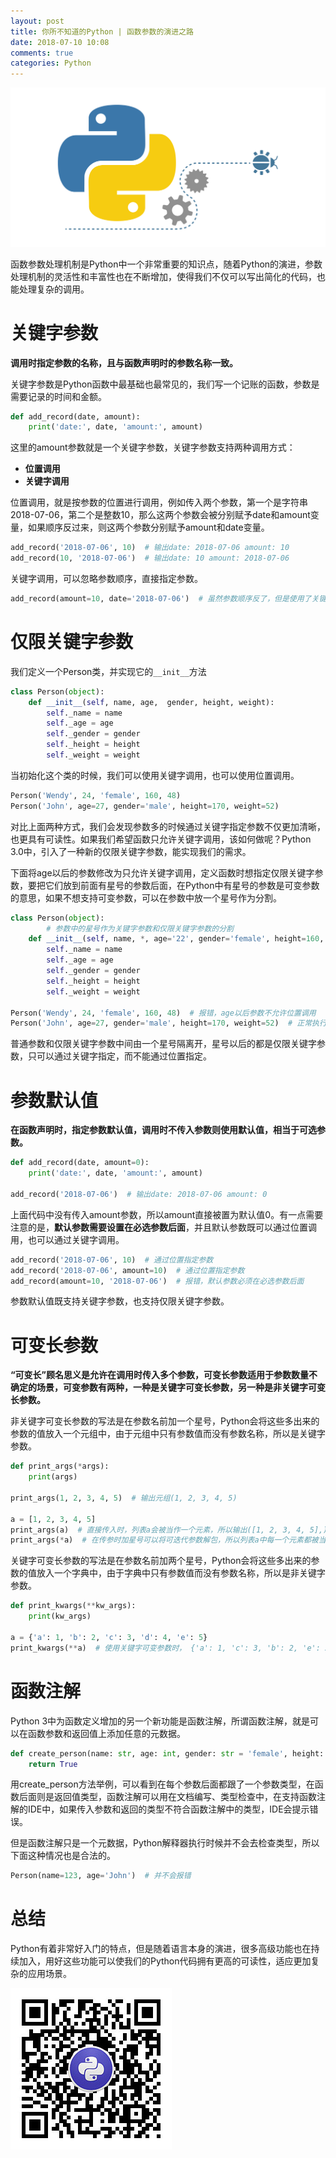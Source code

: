 ```yaml
---
layout: post
title: 你所不知道的Python | 函数参数的演进之路
date: 2018-07-10 10:08
comments: true
categories: Python
---
```


![](/upload/20180710_01.png)

函数参数处理机制是Python中一个非常重要的知识点，随着Python的演进，参数处理机制的灵活性和丰富性也在不断增加，使得我们不仅可以写出简化的代码，也能处理复杂的调用。

# 关键字参数

**调用时指定参数的名称，且与函数声明时的参数名称一致。**

关键字参数是Python函数中最基础也最常见的，我们写一个记账的函数，参数是需要记录的时间和金额。

```python
def add_record(date, amount):
	print('date:', date, 'amount:', amount)
```

这里的amount参数就是一个关键字参数，关键字参数支持两种调用方式：

- **位置调用**
- **关键字调用**

位置调用，就是按参数的位置进行调用，例如传入两个参数，第一个是字符串2018-07-06，第二个是整数10，那么这两个参数会被分别赋予date和amount变量，如果顺序反过来，则这两个参数分别赋予amount和date变量。

```python
add_record('2018-07-06', 10)  # 输出date: 2018-07-06 amount: 10
add_record(10, '2018-07-06')  # 输出date: 10 amount: 2018-07-06
```

关键字调用，可以忽略参数顺序，直接指定参数。

```python
add_record(amount=10, date='2018-07-06')  # 虽然参数顺序反了，但是使用了关键字调用，所以依然输出date: 2018-07-06 amount: 10
```

# 仅限关键字参数

我们定义一个Person类，并实现它的`__init__`方法

```python
class Person(object):
	def __init__(self, name, age,  gender, height, weight):
		self._name = name
		self._age = age
		self._gender = gender
		self._height = height
		self._weight = weight
```

当初始化这个类的时候，我们可以使用关键字调用，也可以使用位置调用。

```python
Person('Wendy', 24, 'female', 160, 48)
Person('John', age=27, gender='male', height=170, weight=52)
```

对比上面两种方式，我们会发现参数多的时候通过关键字指定参数不仅更加清晰，也更具有可读性。如果我们希望函数只允许关键字调用，该如何做呢？Python 3.0中，引入了一种新的仅限关键字参数，能实现我们的需求。

下面将age以后的参数修改为只允许关键字调用，定义函数时想指定仅限关键字参数，要把它们放到前面有星号的参数后面，在Python中有星号的参数是可变参数的意思，如果不想支持可变参数，可以在参数中放一个星号作为分割。

```python
class Person(object):
        # 参数中的星号作为关键字参数和仅限关键字参数的分割
	def __init__(self, name, *, age='22', gender='female', height=160, weight=50):
		self._name = name
		self._age = age
		self._gender = gender
		self._height = height
		self._weight = weight

Person('Wendy', 24, 'female', 160, 48)  # 报错，age以后参数不允许位置调用
Person('John', age=27, gender='male', height=170, weight=52)  # 正常执行
```

普通参数和仅限关键字参数中间由一个星号隔离开，星号以后的都是仅限关键字参数，只可以通过关键字指定，而不能通过位置指定。

# 参数默认值

**在函数声明时，指定参数默认值，调用时不传入参数则使用默认值，相当于可选参数。**

```python
def add_record(date, amount=0):
	print('date:', date, 'amount:', amount)

add_record('2018-07-06')  # 输出date: 2018-07-06 amount: 0
```

上面代码中没有传入amount参数，所以amount直接被置为默认值0。有一点需要注意的是，**默认参数需要设置在必选参数后面**，并且默认参数既可以通过位置调用，也可以通过关键字调用。

```python
add_record('2018-07-06', 10)  # 通过位置指定参数
add_record('2018-07-06', amount=10)  # 通过位置指定参数
add_record(amount=10, '2018-07-06')  # 报错，默认参数必须在必选参数后面
```

参数默认值既支持关键字参数，也支持仅限关键字参数。

# 可变长参数

**“可变长”顾名思义是允许在调用时传入多个参数，可变长参数适用于参数数量不确定的场景，可变参数有两种，一种是关键字可变长参数，另一种是非关键字可变长参数。**

非关键字可变长参数的写法是在参数名前加一个星号，Python会将这些多出来的参数的值放入一个元组中，由于元组中只有参数值而没有参数名称，所以是关键字参数。

```python
def print_args(*args):
	print(args)

print_args(1, 2, 3, 4, 5)  # 输出元组(1, 2, 3, 4, 5)

a = [1, 2, 3, 4, 5]
print_args(a)  # 直接传入时，列表a会被当作一个元素，所以输出([1, 2, 3, 4, 5],)
print_args(*a)  # 在传参时加星号可以将可迭代参数解包，所以列表a中每一个元素都被当作一个参数传入，输出(1, 2, 3, 4, 5)
```

关键字可变长参数的写法是在参数名前加两个星号，Python会将这些多出来的参数的值放入一个字典中，由于字典中只有参数值而没有参数名称，所以是非关键字参数。

```python
def print_kwargs(**kw_args):
	print(kw_args)

a = {'a': 1, 'b': 2, 'c': 3, 'd': 4, 'e': 5}
print_kwargs(**a)  # 使用关键字可变参数时， {'a': 1, 'c': 3, 'b': 2, 'e': 5, 'd': 4}
```

# 函数注解

Python 3中为函数定义增加的另一个新功能是函数注解，所谓函数注解，就是可以在函数参数和返回值上添加任意的元数据。

```python
def create_person(name: str, age: int, gender: str = 'female', height: int = 160)  -> bool:
	return True
```

用create_person方法举例，可以看到在每个参数后面都跟了一个参数类型，在函数后面则是返回值类型，函数注解可以用在文档编写、类型检查中，在支持函数注解的IDE中，如果传入参数和返回的类型不符合函数注解中的类型，IDE会提示错误。

但是函数注解只是一个元数据，Python解释器执行时候并不会去检查类型，所以下面这种情况也是合法的。

```python
Person(name=123, age='John')  # 并不会报错
```

# 总结

Python有着非常好入门的特点，但是随着语言本身的演进，很多高级功能也在持续加入，用好这些功能可以使我们的Python代码拥有更高的可读性，适应更加复杂的应用场景。

![扫码关注【Python私房菜】，我会在这里持续发布Python相关原创技术文章](/upload/wechat-qrcode.jpg)
